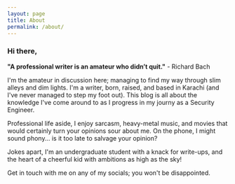```yaml
---
layout: page
title: About
permalink: /about/
---
```


### Hi there,

**"A professional writer is an amateur who didn’t quit."** - Richard Bach

I'm the amateur in discussion here; managing to find my way through slim alleys and dim lights. I'm a writer, born, raised, and based in Karachi (and I've never managed to step my foot out). This blog is all about the knowledge I've come around to as I progress in my journy as a Security Engineer.

Professional life aside, I enjoy sarcasm, heavy-metal music, and movies that would certainly turn your opinions sour about me. On the phone, I might sound phony... is it too late to salvage your opinion? 

Jokes apart, I'm an undergraduate student with a knack for write-ups, and the heart of a cheerful kid with ambitions as high as the sky!

Get in touch with me on any of my socials; you won't be disappointed.